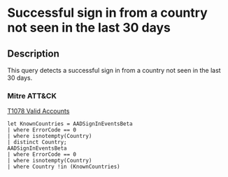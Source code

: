 # Successful sign in from a country not seen in the last 30 days

## Description
This query detects a successful sign in from a country not seen in the last 30 days.

### Mitre ATT&CK

[T1078 Valid Accounts](https://attack.mitre.org/techniques/T1078/)

```KQL
let KnownCountries = AADSignInEventsBeta
| where ErrorCode == 0
| where isnotempty(Country)
| distinct Country;
AADSignInEventsBeta
| where ErrorCode == 0
| where isnotempty(Country)
| where Country !in (KnownCountries)